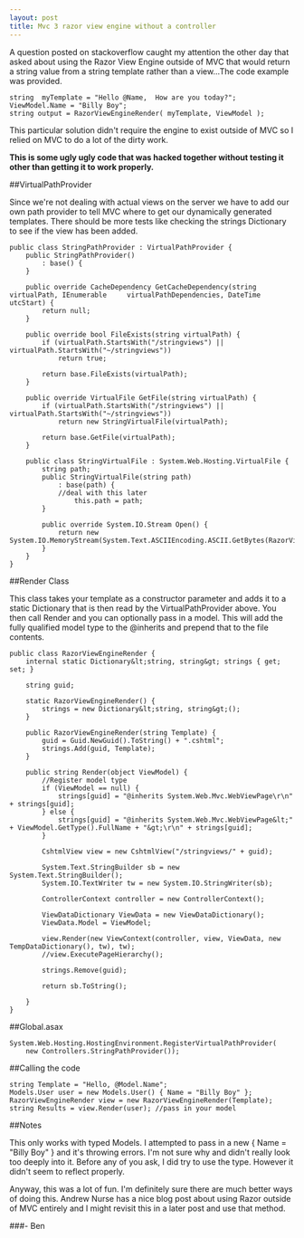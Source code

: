 ```yaml
---
layout: post
title: Mvc 3 razor view engine without a controller
---
```


A question posted on stackoverflow caught my attention the other day that asked about using the Razor View Engine outside of MVC that would return a string value from a string template rather than a view...The code example was provided.

    string  myTemplate = "Hello @Name,  How are you today?";
    ViewModel.Name = "Billy Boy";
    string output = RazorViewEngineRender( myTemplate, ViewModel );


This particular solution didn't require the engine to exist outside of MVC so I relied on MVC to do a lot of the dirty work.

<strong>This is some ugly ugly code that was hacked together without testing it other than getting it to work properly.</strong>

##VirtualPathProvider

Since we're not dealing with actual views on the server we have to add our own path provider to tell MVC where to get our dynamically generated templates. There should be more tests like checking the strings Dictionary to see if the view has been added.

    public class StringPathProvider : VirtualPathProvider {
        public StringPathProvider()
            : base() {
        }

        public override CacheDependency GetCacheDependency(string virtualPath, IEnumerable     virtualPathDependencies, DateTime utcStart) {
            return null;
        }

        public override bool FileExists(string virtualPath) {
            if (virtualPath.StartsWith("/stringviews") || virtualPath.StartsWith("~/stringviews"))
                return true;

            return base.FileExists(virtualPath);
        }

        public override VirtualFile GetFile(string virtualPath) {
            if (virtualPath.StartsWith("/stringviews") || virtualPath.StartsWith("~/stringviews"))
                return new StringVirtualFile(virtualPath);

            return base.GetFile(virtualPath);
        }

        public class StringVirtualFile : System.Web.Hosting.VirtualFile {
            string path;
            public StringVirtualFile(string path)
                : base(path) {
                //deal with this later
                    this.path = path;
            }

            public override System.IO.Stream Open() {
                return new System.IO.MemoryStream(System.Text.ASCIIEncoding.ASCII.GetBytes(RazorViewEngineRender.strings[System.IO.Path.GetFileName(path)]));
            }
        }
    }


##Render Class

This class takes your template as a constructor parameter and adds it to a static Dictionary that is then read by the VirtualPathProvider above. You then call Render and you can optionally pass in a model. This will add the fully qualified model type to the @inherits and prepend that to the file contents.

    public class RazorViewEngineRender {
        internal static Dictionary&lt;string, string&gt; strings { get; set; }

        string guid;

        static RazorViewEngineRender() {
            strings = new Dictionary&lt;string, string&gt;();
        }

        public RazorViewEngineRender(string Template) {
            guid = Guid.NewGuid().ToString() + ".cshtml";
            strings.Add(guid, Template);
        }

        public string Render(object ViewModel) {
            //Register model type
            if (ViewModel == null) {
                strings[guid] = "@inherits System.Web.Mvc.WebViewPage\r\n" + strings[guid];
            } else {
                strings[guid] = "@inherits System.Web.Mvc.WebViewPage&lt;" + ViewModel.GetType().FullName + "&gt;\r\n" + strings[guid];
            }

            CshtmlView view = new CshtmlView("/stringviews/" + guid);

            System.Text.StringBuilder sb = new System.Text.StringBuilder();
            System.IO.TextWriter tw = new System.IO.StringWriter(sb);

            ControllerContext controller = new ControllerContext();

            ViewDataDictionary ViewData = new ViewDataDictionary();
            ViewData.Model = ViewModel;

            view.Render(new ViewContext(controller, view, ViewData, new TempDataDictionary(), tw), tw);
            //view.ExecutePageHierarchy();

            strings.Remove(guid);

            return sb.ToString();

        }
    }


##Global.asax

    System.Web.Hosting.HostingEnvironment.RegisterVirtualPathProvider(
        new Controllers.StringPathProvider());


##Calling the code

    string Template = "Hello, @Model.Name";
    Models.User user = new Models.User() { Name = "Billy Boy" };
    RazorViewEngineRender view = new RazorViewEngineRender(Template);
    string Results = view.Render(user); //pass in your model


##Notes

This only works with typed Models. I attempted to pass in a new { Name = "Billy Boy" } and it's throwing errors. I'm not sure why and didn't really look too deeply into it. Before any of you ask, I did try to use the <strong><dynamic></strong> type. However it didn't seem to reflect properly. 

Anyway, this was a lot of fun. I'm definitely sure there are much better ways of doing this. Andrew Nurse has a nice blog post about using Razor outside of MVC entirely and I might revisit this in a later post and use that method.

###- Ben